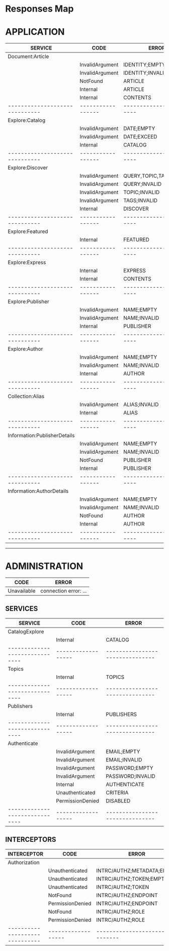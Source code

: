 Responses Map
=============

# APPLICATION

| SERVICE                      | CODE            | ERROR                  |
|------------------------------|-----------------|------------------------|
| Document:Article             |                 |                        |
|                              | InvalidArgument | IDENTITY;EMPTY         |
|                              | InvalidArgument | IDENTITY;INVALID       |
|                              | NotFound        | ARTICLE                |
|                              | Internal        | ARTICLE                |
|                              | Internal        | CONTENTS               |
|------------------------------|-----------------|------------------------|
| Explore:Catalog              |                 |                        |
|                              | InvalidArgument | DATE;EMPTY             |
|                              | InvalidArgument | DATE;EXCEED            |
|                              | Internal        | CATALOG                |
|------------------------------|-----------------|------------------------|
| Explore:Discover             |                 |                        |
|                              | InvalidArgument | QUERY,TOPIC,TAGS;EMPTY |
|                              | InvalidArgument | QUERY;INVALID          |
|                              | InvalidArgument | TOPIC;INVALID          |
|                              | InvalidArgument | TAGS;INVALID           |
|                              | Internal        | DISCOVER               |
|------------------------------|-----------------|------------------------|
| Explore:Featured             |                 |                        |
|                              | Internal        | FEATURED               |
|------------------------------|-----------------|------------------------|
| Explore:Express              |                 |                        |
|                              | Internal        | EXPRESS                |
|                              | Internal        | CONTENTS               |
|------------------------------|-----------------|------------------------|
| Explore:Publisher            |                 |                        |
|                              | InvalidArgument | NAME;EMPTY             |
|                              | InvalidArgument | NAME;INVALID           |
|                              | Internal        | PUBLISHER              |
|------------------------------|-----------------|------------------------|
| Explore:Author               |                 |                        |
|                              | InvalidArgument | NAME;EMPTY             |
|                              | InvalidArgument | NAME;INVALID           |
|                              | Internal        | AUTHOR                 |
|------------------------------|-----------------|------------------------|
| Collection:Alias             |                 |                        |
|                              | InvalidArgument | ALIAS;INVALID          |
|                              | Internal        | ALIAS                  |
|------------------------------|-----------------|------------------------|
| Information:PublisherDetails |                 |                        |
|                              | InvalidArgument | NAME;EMPTY             |
|                              | InvalidArgument | NAME;INVALID           |
|                              | NotFound        | PUBLISHER              |
|                              | Internal        | PUBLISHER              |
|------------------------------|-----------------|------------------------|
| Information:AuthorDetails    |                 |                        |
|                              | InvalidArgument | NAME;EMPTY             |
|                              | InvalidArgument | NAME;INVALID           |
|                              | NotFound        | AUTHOR                 |
|                              | Internal        | AUTHOR                 |
|------------------------------|-----------------|------------------------|





----------------------------------------------------------------------------------------------------

# ADMINISTRATION

| CODE             | ERROR                  |
|------------------|------------------------|
| Unavailable      | connection error: ...  |



## SERVICES

| SERVICE                      | CODE             | ERROR                         |
|------------------------------|------------------|-------------------------------|
| CatalogExplore               |                  |                               |
|                              | Internal         | CATALOG                       |
|------------------------------|------------------|-------------------------------|
| Topics                       |                  |                               |
|                              | Internal         | TOPICS                        |
|------------------------------|------------------|-------------------------------|
| Publishers                   |                  |                               |
|                              | Internal         | PUBLISHERS                    |
|------------------------------|------------------|-------------------------------|
| Authenticate                 |                  |                               |
|                              | InvalidArgument  | EMAIL;EMPTY                   |
|                              | InvalidArgument  | EMAIL;INVALID                 |
|                              | InvalidArgument  | PASSWORD;EMPTY                |
|                              | InvalidArgument  | PASSWORD;INVALID              |
|                              | Internal         | AUTHENTICATE                  |
|                              | Unauthenticated  | CRITERIA                      |
|                              | PermissionDenied | DISABLED                      |
|------------------------------|------------------|-------------------------------|



## INTERCEPTORS

| INTERCEPTOR                  | CODE             | ERROR                         |
|------------------------------|------------------|-------------------------------|
| Authorization                |                  |                               |
|                              | Unauthenticated  | INTRC/AUTHZ;METADATA;EMPTY    |
|                              | Unauthenticated  | INTRC/AUTHZ;TOKEN;EMPTY       |
|                              | Unauthenticated  | INTRC/AUTHZ;TOKEN             |
|                              | NotFound         | INTRC/AUTHZ;ENDPOINT          |
|                              | PermissionDenied | INTRC/AUTHZ;ENDPOINT          |
|                              | NotFound         | INTRC/AUTHZ;ROLE              |
|                              | PermissionDenied | INTRC/AUTHZ;ROLE              |
|------------------------------|------------------|-------------------------------|
